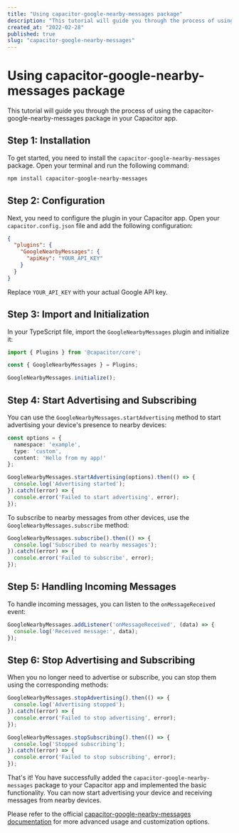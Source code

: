 ```yaml
---
title: "Using capacitor-google-nearby-messages package"
description: "This tutorial will guide you through the process of using the capacitor-google-nearby-messages package in your Capacitor app."
created_at: "2022-02-28"
published: true
slug: "capacitor-google-nearby-messages"
---
```


# Using capacitor-google-nearby-messages package

This tutorial will guide you through the process of using the capacitor-google-nearby-messages package in your Capacitor app.

## Step 1: Installation

To get started, you need to install the `capacitor-google-nearby-messages` package. Open your terminal and run the following command:

```bash
npm install capacitor-google-nearby-messages
```

## Step 2: Configuration

Next, you need to configure the plugin in your Capacitor app. Open your `capacitor.config.json` file and add the following configuration:

```json
{
  "plugins": {
    "GoogleNearbyMessages": {
      "apiKey": "YOUR_API_KEY"
    }
  }
}
```

Replace `YOUR_API_KEY` with your actual Google API key.

## Step 3: Import and Initialization

In your TypeScript file, import the `GoogleNearbyMessages` plugin and initialize it:

```typescript
import { Plugins } from '@capacitor/core';

const { GoogleNearbyMessages } = Plugins;

GoogleNearbyMessages.initialize();
```

## Step 4: Start Advertising and Subscribing

You can use the `GoogleNearbyMessages.startAdvertising` method to start advertising your device's presence to nearby devices:

```typescript
const options = {
  namespace: 'example',
  type: 'custom',
  content: 'Hello from my app!'
};

GoogleNearbyMessages.startAdvertising(options).then(() => {
  console.log('Advertising started');
}).catch((error) => {
  console.error('Failed to start advertising', error);
});
```

To subscribe to nearby messages from other devices, use the `GoogleNearbyMessages.subscribe` method:

```typescript
GoogleNearbyMessages.subscribe().then(() => {
  console.log('Subscribed to nearby messages');
}).catch((error) => {
  console.error('Failed to subscribe', error);
});
```

## Step 5: Handling Incoming Messages

To handle incoming messages, you can listen to the `onMessageReceived` event:

```typescript
GoogleNearbyMessages.addListener('onMessageReceived', (data) => {
  console.log('Received message:', data);
});
```

## Step 6: Stop Advertising and Subscribing

When you no longer need to advertise or subscribe, you can stop them using the corresponding methods:

```typescript
GoogleNearbyMessages.stopAdvertising().then(() => {
  console.log('Advertising stopped');
}).catch((error) => {
  console.error('Failed to stop advertising', error);
});

GoogleNearbyMessages.stopSubscribing().then(() => {
  console.log('Stopped subscribing');
}).catch((error) => {
  console.error('Failed to stop subscribing', error);
});
```

That's it! You have successfully added the `capacitor-google-nearby-messages` package to your Capacitor app and implemented the basic functionality. You can now start advertising your device and receiving messages from nearby devices.

Please refer to the official [capacitor-google-nearby-messages documentation](https://github.com/capacitor-community/google-nearby-messages) for more advanced usage and customization options.